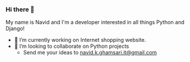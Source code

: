 ### Hi there 👋
My name is Navid and I'm a developer interested in all things Python and Django!

- 🔭 I’m currently working on Internet shopping website.
- 👯 I’m looking to collaborate on Python projects
    - Send me your ideas to navid.k.ghamsari.it@gmail.com

<!--
**NavidGhamsari/NavidGhamsari** is a ✨ _special_ ✨ repository because its `README.md` (this file) appears on your GitHub profile.

Here are some ideas to get you started:

- 🔭 I’m currently working on ...
- 🌱 I’m currently learning ...
- 👯 I’m looking to collaborate on ...
- 🤔 I’m looking for help with ...
- 💬 Ask me about ...
- 📫 How to reach me: ...
- 😄 Pronouns: ...
- ⚡ Fun fact: ...
-->
